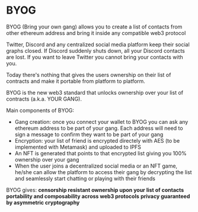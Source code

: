 # BYOG
BYOG (Bring your own gang) allows you to create a list of contacts from other ethereum address and bring it inside any compatible web3 protocol

Twitter, Discord and any centralized social media platform keep their social graphs closed. If Discord suddenly shuts down, all your Discord contacts are lost. If you want to leave Twitter you cannot bring your contacts with you.

Today there's nothing that gives the users ownership on their list of contracts and make it portable from platform to platform.

BYOG is the new web3 standard that unlocks ownership over your list of contracts (a.k.a. YOUR GANG).

Main components of BYOG: 

- Gang creation: once you connect your wallet to BYOG you can ask any ethereum address to be part of your gang. Each address will need to sign a message to confirm they want to be part of your gang 
- Encryption: your list of friend is encrypted directely with AES (to be implemented with Metamask) and uploaded to IPFS
- An NFT is generated that points to that encrypted list giving you 100% ownership over your gang
- When the user joins a decentralized social media or an NFT game, he/she can allow the platform to access their gang by decrypting the list and seamlessly start chatting or playing with their friends

BYOG gives: 
**censorship resistant ownership upon your list of contacts**
**portability and composability across web3 protocols**
**privacy guaranteed by asymmetric cryptography**
